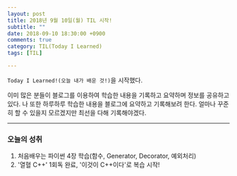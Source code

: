 ```yaml
---
layout: post
title: 2018년 9월 10일(월) TIL 시작!
subtitle: ""
date: 2018-09-10 18:30:00 +0900
comments: true
category: TIL(Today I Learned)
tags: [TIL]

---
```


`Today I Learned!(오늘 내가 배운 것!)`을 시작했다.

이미 많은 분들이 블로그를 이용하여 학습한 내용을 기록하고 요약하며 정보를 공유하고 있다. 나 또한 하루하루 학습한 내용을 블로그에 요약하고 기록해보려 한다. 얼마나 꾸준히 할 수 있을지 모르겠지만 최선을 다해 기록해야겠다.

---

### 오늘의 성취
1. 처음배우는 파이썬 4장 학습(함수, Generator, Decorator, 예외처리)
2. '열혈 C++' 1회독 완료, '이것이 C++이다'로 복습 시작!
